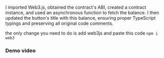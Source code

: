 I imported Web3.js, obtained the contract's ABI, created a contract instance, and used an asynchronous function to fetch the balance. I then updated the button's title with this balance, ensuring proper TypeScript typings and preserving all original code comments.

the only change you need to do is add web3js and paste this code
`npm i web3`

### Demo video

